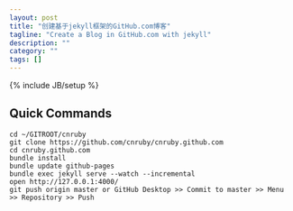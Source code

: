 ```yaml
---
layout: post
title: "创建基于jekyll框架的GitHub.com博客"
tagline: "Create a Blog in GitHub.com with jekyll"
description: ""
category: ""
tags: []
---
```

{% include JB/setup %}

## Quick Commands

    cd ~/GITROOT/cnruby
    git clone https://github.com/cnruby/cnruby.github.com
    cd cnruby.github.com
    bundle install
    bundle update github-pages
    bundle exec jekyll serve --watch --incremental
    open http://127.0.0.1:4000/
    git push origin master or GitHub Desktop >> Commit to master >> Menu >> Repository >> Push
